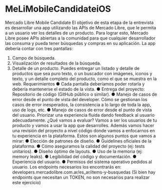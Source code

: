 # MeLiMobileCandidateiOS

Mercado Libre Mobile Candidate
El objetivo de esta etapa de la entrevista es desarrollar una app utilizando las APIs de Mercado
Libre, que le permita a un usuario ver los detalles de un producto.
Para lograr esto, Mercado Libre posee APIs abiertas a la comunidad para que cualquier
desarrollador las consuma y pueda tener búsquedas y compras en su aplicación.
La app debería contar con tres pantallas:
1. Campo de búsqueda.
2. Visualización de resultados de la búsqueda.
3. Detalle de un producto.
Puedes entregar un listado y detalle de productos que sea puro texto, o un buscador con
imágenes, iconos y texto, y un detalle completo del producto, como el que se muestra en la
web.
Requerimientos
● Cada pantalla deberíamos poder rotarla y debería mantenerse el estado de la vista.
● Entrega del proyecto:
Repositorio de código (GitHub público o similar).
● Manejo de casos de error desde el punto de vista del developer.
Cómo se gestionan los casos de error inesperados, la consistencia a lo largo de toda la
app, uso de logs, etc.
● Manejo de casos de error desde el punto de vista del usuario.
Priorizar una experiencia fluida dando feedback al usuario adecuadamente.
¿Qué vamos a evaluar?
Vamos a ser los usuarios de tu producto y vamos a usar la app que desarrolles. Además vamos
hacer una revisión del proyecto a nivel código donde vamos a enfocarnos en tu experiencia en
la plataforma. Estos son algunos puntos que vamos a mirar:
● Elección de patrones de diseño.
● Guidelines oficiales de la plataforma.
● Cómo aseguramos la calidad del proyecto (ej: tests unitarios).
● Diseño óptimo de layouts.
● Uso de la memoria (ej: memory leaks).
● Legibilidad del código y documentación.
● Experiencia del usuario.
● Permisos del sistema operativo pedidos al usuario.
Los endpoints necesarios los encontrarás en:
developers.mercadolibre.com.ar/es_ar/items-y-busquedas (Si bien hay endpoints que necesitan
un TOKEN, no son necesarios para realizar este ejercicio)

